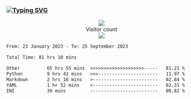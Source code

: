 ### <a href="https://git.io/typing-svg"><img src="https://readme-typing-svg.herokuapp.com?font=Fira+Code&pause=1000&width=435&lines=+Hi+%F0%9F%91%8B+There+is+Chenghow" alt="Typing SVG" /></a>
<p align="center"> 
  <img src="https://github-readme-stats.vercel.app/api?username=chenghow&show_icons=true"><br>
  Visitor count<br>
  <img src="https://profile-counter.glitch.me/chenghow/count.svg">
</p>

<!--START_SECTION:waka-->

```txt
From: 23 January 2023 - To: 25 September 2023

Total Time: 81 hrs 10 mins

Other          65 hrs 55 mins  >>>>>>>>>>>>>>>>>>>>-----   81.21 %
Python         9 hrs 42 mins   >>>----------------------   11.97 %
Markdown       2 hrs 18 mins   >------------------------   02.84 %
YAML           1 hr 52 mins    >------------------------   02.31 %
INI            39 mins         -------------------------   00.82 %
```

<!--END_SECTION:waka-->
